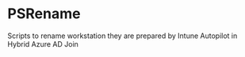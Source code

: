 # PSRename
Scripts to rename workstation they are prepared by Intune Autopilot in Hybrid Azure AD Join
